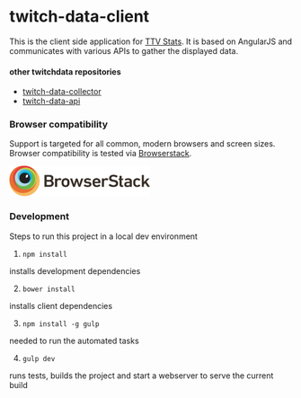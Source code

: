 # twitch-data-client

This is the client side application for [TTV Stats](ttvstats.com). It is based on AngularJS and communicates with various APIs to gather the displayed data.

#### other twitchdata repositories
* [twitch-data-collector](https://github.com/aeife/twitch-data-collector)
* [twitch-data-api](https://github.com/aeife/twitch-data-api)

### Browser compatibility
Support is targeted for all common, modern browsers and screen sizes. Browser compatibility is tested via [Browserstack](http://example.net/).

<img src="./src/images/browserstack.png" width="250">

### Development
Steps to run this project in a local dev environment

1. ```npm install```

  installs development dependencies

2. ```bower install```

  installs client dependencies

3. ```npm install -g gulp```

  needed to run the automated tasks

4. ```gulp dev```

  runs tests, builds the project and start a webserver to serve the current build
